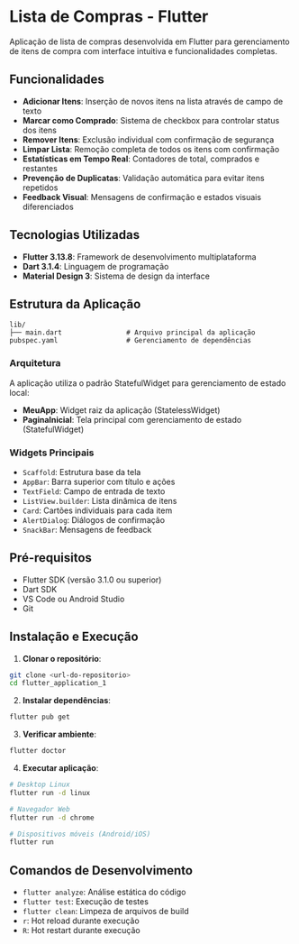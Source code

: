 # Lista de Compras - Flutter

Aplicação de lista de compras desenvolvida em Flutter para gerenciamento de itens de compra com interface intuitiva e funcionalidades completas.

## Funcionalidades

- **Adicionar Itens**: Inserção de novos itens na lista através de campo de texto
- **Marcar como Comprado**: Sistema de checkbox para controlar status dos itens
- **Remover Itens**: Exclusão individual com confirmação de segurança
- **Limpar Lista**: Remoção completa de todos os itens com confirmação
- **Estatísticas em Tempo Real**: Contadores de total, comprados e restantes
- **Prevenção de Duplicatas**: Validação automática para evitar itens repetidos
- **Feedback Visual**: Mensagens de confirmação e estados visuais diferenciados

## Tecnologias Utilizadas

- **Flutter 3.13.8**: Framework de desenvolvimento multiplataforma
- **Dart 3.1.4**: Linguagem de programação
- **Material Design 3**: Sistema de design da interface

## Estrutura da Aplicação

```
lib/
├── main.dart                # Arquivo principal da aplicação
pubspec.yaml                 # Gerenciamento de dependências
```

### Arquitetura

A aplicação utiliza o padrão StatefulWidget para gerenciamento de estado local:

- **MeuApp**: Widget raiz da aplicação (StatelessWidget)
- **PaginaInicial**: Tela principal com gerenciamento de estado (StatefulWidget)

### Widgets Principais

- `Scaffold`: Estrutura base da tela
- `AppBar`: Barra superior com título e ações
- `TextField`: Campo de entrada de texto
- `ListView.builder`: Lista dinâmica de itens
- `Card`: Cartões individuais para cada item
- `AlertDialog`: Diálogos de confirmação
- `SnackBar`: Mensagens de feedback

## Pré-requisitos

- Flutter SDK (versão 3.1.0 ou superior)
- Dart SDK
- VS Code ou Android Studio
- Git

## Instalação e Execução

1. **Clonar o repositório**:
```bash
git clone <url-do-repositorio>
cd flutter_application_1
```

2. **Instalar dependências**:
```bash
flutter pub get
```

3. **Verificar ambiente**:
```bash
flutter doctor
```

4. **Executar aplicação**:
```bash
# Desktop Linux
flutter run -d linux

# Navegador Web
flutter run -d chrome

# Dispositivos móveis (Android/iOS)
flutter run
```

## Comandos de Desenvolvimento

- `flutter analyze`: Análise estática do código
- `flutter test`: Execução de testes
- `flutter clean`: Limpeza de arquivos de build
- `r`: Hot reload durante execução
- `R`: Hot restart durante execução